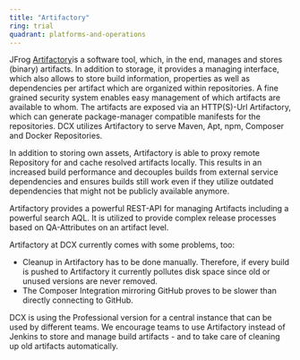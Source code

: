 ```yaml
---
title: "Artifactory"
ring: trial
quadrant: platforms-and-operations
---
```


JFrog [Artifactory](https://www.jfrog.com/open-source/)is a software tool, which, in the end, manages and stores (binary) artifacts.
In addition to storage, it provides a managing interface, which also allows to store build information, properties as well as dependencies per artifact which are organized within repositories.
A fine grained security system enables easy management of which artifacts are available to whom.
The artifacts are exposed via an HTTP(S)-Url Artifactory, which can generate package-manager compatible manifests for the repositories.
DCX utilizes Artifactory to serve Maven, Apt, npm, Composer and Docker Repositories.

In addition to storing own assets, Artifactory is able to proxy remote Repository for and cache resolved artifacts locally.
This results in an increased build performance and decouples builds from external service dependencies and ensures builds still work even if they utilize outdated dependencies that might not be publicly available anymore.

Artifactory provides a powerful REST-API for managing Artifacts including a powerful search AQL.
It is utilized to provide complex release processes based on QA-Attributes on an artifact level.

Artifactory at DCX currently comes with some problems, too:

- Cleanup in Artifactory has to be done manually. Therefore, if every build is pushed to Artifactory it currently pollutes disk space since old or unused versions are never removed.
- The Composer Integration mirroring GitHub proves to be slower than directly connecting to GitHub.

DCX is using the Professional version for a central instance that can be used by different teams.
We encourage teams to use Artifactory instead of Jenkins to store and manage build artifacts - and to take care of cleaning up old artifacts automatically.
